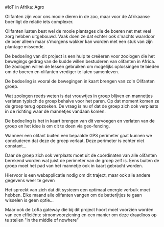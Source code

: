 #IoT in Afrika: Agro

Olifanten zijn voor ons mooie dieren in de zoo, maar voor de Afrikaanse boer
ligt de relatie iets complexer.

Olifanten lusten best wel de mooie plantages die de boeren net met veel zorg
hebben uitgebouwd.  Vaak doen ze dat echter ook s'nachts waardoor de boer
alleen maar s'morgens wakker kan worden met een stuk van zijn plantage
missende.


De bedoeling van dit project is een hulp te creëeren voor zoologen die het
bewegings gedrag van de kudde willen bestuderen van olifanten in Africa.  De
zoologen willen de lessen gebruiken om mogelijks oplossingen te bieden om de
boeren en olifanten vrediger te laten samenleven.

De bedoeling is vooral de bewegingen in kaart brengen van zo'n Olifanten groep.


Wat zoologen reeds weten is dat vrouwtjes in groep blijven en mannetjes
verlaten typisch de groep behalve voor het paren.  Op dat moment komen ze de
groep terug opzoeken. De vraag is nu of dat de groep zich ook verplaats in de
richting waar de mannetjes vandaan komen.


De bedoeling is het in kaart brengen van dit vervoegen en verlaten van de groep
en het idee is om dit te doen via geo-fencing. 

Wanneer een olifant buiten een bepaalde GPS perimeter gaat kunnen we
concluderen dat deze de groep verlaat.  Deze perimeter is echter niet
constant...

Daar de groep zich ook verplaats moet uit de coördinaten van alle olifanten
berekend worden wat juist de perimeter van de groep zelf is.  Eens buiten de
groep moet het pad van het mannetje ook in kaart gebracht worden. 

Hiervoor is een webapplicatie nodig om dit traject, maar ook alle andere
gegevens weer te geven

Het spreekt van zich dat dit systeem een optimaal energie verbuik moet hebben.
Elke maand alle olifanten vangen om de batterijtjes te gaan wisselen is geen
optie...

Maar ook de LoRa gateway die bij dit project hoort moet voorzien worden van een
efficiënte stroomvoorziening en een manier om deze draadloos op te stellen "in
the middle of nowhere"


